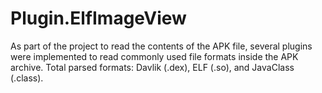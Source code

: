 # Plugin.ElfImageView
As part of the project to read the contents of the APK file, several plugins were implemented to read commonly used file formats inside the APK archive. Total parsed formats: Davlik (.dex), ELF (.so), and JavaClass (.class).